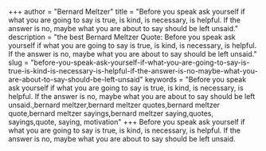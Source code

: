 +++
author = "Bernard Meltzer"
title = "Before you speak ask yourself if what you are going to say is true, is kind, is necessary, is helpful. If the answer is no, maybe what you are about to say should be left unsaid."
description = "the best Bernard Meltzer Quote: Before you speak ask yourself if what you are going to say is true, is kind, is necessary, is helpful. If the answer is no, maybe what you are about to say should be left unsaid."
slug = "before-you-speak-ask-yourself-if-what-you-are-going-to-say-is-true-is-kind-is-necessary-is-helpful-if-the-answer-is-no-maybe-what-you-are-about-to-say-should-be-left-unsaid"
keywords = "Before you speak ask yourself if what you are going to say is true, is kind, is necessary, is helpful. If the answer is no, maybe what you are about to say should be left unsaid.,bernard meltzer,bernard meltzer quotes,bernard meltzer quote,bernard meltzer sayings,bernard meltzer saying,quotes, sayings,quote, saying, motivation"
+++
Before you speak ask yourself if what you are going to say is true, is kind, is necessary, is helpful. If the answer is no, maybe what you are about to say should be left unsaid.
